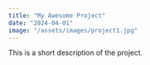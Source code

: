 ```yaml
---
title: "My Awesome Project"
date: "2024-04-01"
image: "/assets/images/project1.jpg"
---
```


This is a short description of the project.
